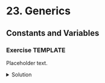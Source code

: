 
# 23. Generics

## Constants and Variables

### Exercise TEMPLATE

Placeholder text.

<details>
<summary>Solution</summary>
```Swift

```
</details>
